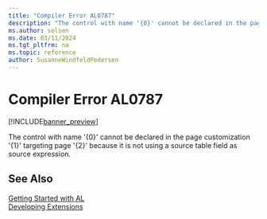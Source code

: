 ```yaml
---
title: "Compiler Error AL0787"
description: "The control with name '{0}' cannot be declared in the page customization '{1}' targeting page '{2}' because it is not using a source table field as source expression."
ms.author: solsen
ms.date: 03/11/2024
ms.tgt_pltfrm: na
ms.topic: reference
author: SusanneWindfeldPedersen
---
```

[//]: # (START>DO_NOT_EDIT)
[//]: # (IMPORTANT:Do not edit any of the content between here and the END>DO_NOT_EDIT.)
[//]: # (Any modifications should be made in the .xml files in the ModernDev repo.)
# Compiler Error AL0787

[!INCLUDE[banner_preview](../includes/banner_preview.md)]

The control with name '{0}' cannot be declared in the page customization '{1}' targeting page '{2}' because it is not using a source table field as source expression.


[//]: # (IMPORTANT: END>DO_NOT_EDIT)
## See Also  
[Getting Started with AL](../devenv-get-started.md)  
[Developing Extensions](../devenv-dev-overview.md)  
